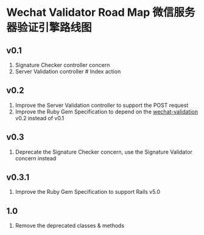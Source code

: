 # Wechat Validator Road Map 微信服务器验证引擎路线图

## v0.1
1. Signature Checker controller concern
2. Server Validation controller # Index action

## v0.2
1. Improve the Server Validation controller to support the POST request
2. Improve the Ruby Gem Specification to depend on the [wechat-validation](https://rubygems.org/gems/wechat-validation) v0.2 instead of v0.1

## v0.3
1. Deprecate the Signature Checker concern, use the Signature Validator concern instead

## v0.3.1
1. Improve the Ruby Gem Specification to support Rails v5.0

## 1.0
1. Remove the deprecated classes & methods
